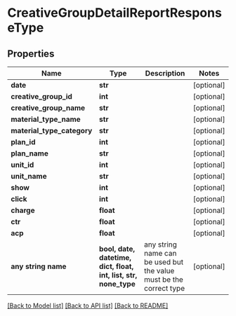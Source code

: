 # CreativeGroupDetailReportResponseType


## Properties
Name | Type | Description | Notes
------------ | ------------- | ------------- | -------------
**date** | **str** |  | [optional] 
**creative_group_id** | **int** |  | [optional] 
**creative_group_name** | **str** |  | [optional] 
**material_type_name** | **str** |  | [optional] 
**material_type_category** | **str** |  | [optional] 
**plan_id** | **int** |  | [optional] 
**plan_name** | **str** |  | [optional] 
**unit_id** | **int** |  | [optional] 
**unit_name** | **str** |  | [optional] 
**show** | **int** |  | [optional] 
**click** | **int** |  | [optional] 
**charge** | **float** |  | [optional] 
**ctr** | **float** |  | [optional] 
**acp** | **float** |  | [optional] 
**any string name** | **bool, date, datetime, dict, float, int, list, str, none_type** | any string name can be used but the value must be the correct type | [optional]

[[Back to Model list]](../README.md#documentation-for-models) [[Back to API list]](../README.md#documentation-for-api-endpoints) [[Back to README]](../README.md)


